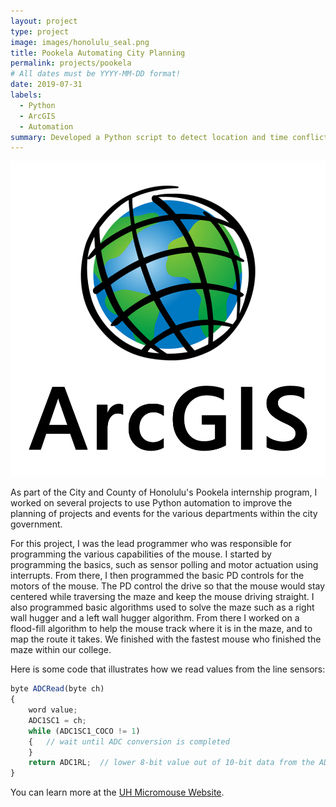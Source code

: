 ```yaml
---
layout: project
type: project
image: images/honolulu_seal.png
title: Pookela Automating City Planning
permalink: projects/pookela
# All dates must be YYYY-MM-DD format!
date: 2019-07-31
labels:
  - Python
  - ArcGIS
  - Automation
summary: Developed a Python script to detect location and time conflicts of city projects/events and automatically email project organizers.
---
```


<div class="ui small rounded images">
  <img class="ui image" src="../images/ArcGIS_logo.png">
</div>

As part of the City and County of Honolulu's Pookela internship program, I worked on several projects to use Python automation to improve the planning of projects and events for the various departments within the city government.

For this project, I was the lead programmer who was responsible for programming the various capabilities of the mouse.  I started by programming the basics, such as sensor polling and motor actuation using interrupts.  From there, I then programmed the basic PD controls for the motors of the mouse.  The PD control the drive so that the mouse would stay centered while traversing the maze and keep the mouse driving straight.  I also programmed basic algorithms used to solve the maze such as a right wall hugger and a left wall hugger algorithm.  From there I worked on a flood-fill algorithm to help the mouse track where it is in the maze, and to map the route it takes.  We finished with the fastest mouse who finished the maze within our college.

Here is some code that illustrates how we read values from the line sensors:

```js
byte ADCRead(byte ch)
{
    word value;
    ADC1SC1 = ch;
    while (ADC1SC1_COCO != 1)
    {   // wait until ADC conversion is completed   
    }
    return ADC1RL;  // lower 8-bit value out of 10-bit data from the ADC
}
```

You can learn more at the [UH Micromouse Website](http://www-ee.eng.hawaii.edu/~mmouse/about.html).



